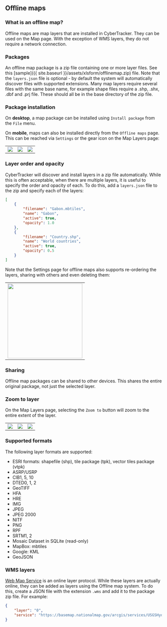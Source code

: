 ## Offline maps

### What is an offline map?
Offline maps are map layers that are installed in CyberTracker. They can be used on the Map page. With the exception of WMS layers, they do not require a network connection.

### Packages
An offline map package is a zip file containing one or more layer files. See this [sample]({{ site.baseurl }}/assets/xlsform/offlinemap.zip) file. Note that the `layers.json` file is optional - by default the system will automatically discover files with supported extensions. Many map layers require several files with the same base name, for example shape files require a .shp, .shx, .dbf and .prj file. These should all be in the base directory of the zip file.

### Package installation
On **desktop**, a map package can be installed using `Install package` from the `File` menu.

On **mobile**, maps can also be installed directly from the `Offline maps` page. This can be reached via `Settings` or the gear icon on the Map Layers page:
<table>
<tr>
<td><img src="{{ site.baseurl }}/assets/xlsform/refman-offlinemap-1.png" /></td>
<td><img src="{{ site.baseurl }}/assets/xlsform/refman-offlinemap-2.png" /></td>
<td><img src="{{ site.baseurl }}/assets/xlsform/refman-offlinemap-3.png" /></td>
</tr>
</table>

### Layer order and opacity
CyberTracker will discover and install layers in a zip file automatically. While this is often acceptable, when there are multiple layers, it is useful to specify the order and opacity of each. To do this, add a `layers.json` file to the zip and specify each of the layers:

```json
[
    {
        "filename": "Gabon.mbtiles",
        "name": "Gabon",
        "active": true,
        "opacity": 1.0
    },
    {
        "filename": "Country.shp",
        "name": "World countries",
        "active": true,
        "opacity": 0.5
    }
]
```

Note that the Settings page for offline maps also supports re-ordering the layers, sharing with others and even deleting them:
<table>
<tr>
<td><img width="240" src="{{ site.baseurl }}/assets/xlsform/refman-offlinemap-4.png" /></td>
</tr>
</table>

### Sharing
Offline map packages can be shared to other devices. This shares the entire original package, not just the selected layer. 

### Zoom to layer

On the Map Layers page, selecting the `Zoom to` button will zoom to the entire extent of the layer.

<table>
<tr>
<td><img src="{{ site.baseurl }}/assets/xlsform/refman-offlinemap-5.png" /></td>
<td><img src="{{ site.baseurl }}/assets/xlsform/refman-offlinemap-6.png" /></td>
<td><img src="{{ site.baseurl }}/assets/xlsform/refman-offlinemap-7.png" /></td>
</tr>
</table>

### Supported formats

The following layer formats are supported:
- ESRI formats: shapefile (shp), tile package (tpk), vector tiles package (vtpk)
- ASRP/USRP
- CIB1, 5, 10
- DTED0, 1, 2
- GeoTIFF
- HFA
- HRE
- IMG
- JPEG
- JPEG 2000
- NITF
- PNG
- RPF
- SRTM1, 2
- Mosaic Dataset in SQLite (read-only)
- MapBox: mbtiles 
- Google: KML
- GeoJSON

### WMS layers

[Web Map Service](https://wikipedia.org/wiki/Web_Map_Service) is an online layer protocol. While these layers are actually online, they can be added as layers using the Offline map system. To do this, create a JSON file with the extension `.wms` and add it to the package zip file. For example:

```json
{
    "layer": "0",
    "service": "https://basemap.nationalmap.gov/arcgis/services/USGSHydroCached/MapServer/WMSServer"
}
```
